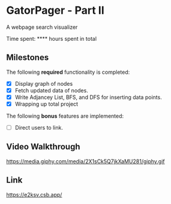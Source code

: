 # GatorPager - Part II

A webpage search visualizer

Time spent: **** hours spent in total

## Milestones

The following **required** functionality is completed:

- [X] Display graph of nodes
- [X] Fetch updated data of nodes.
- [X] Write Adjancey List, BFS, and DFS for inserting data points.
- [X] Wrapping up total project

The following **bonus** features are implemented:

- [ ] Direct users to link.

## Video Walkthrough

https://media.giphy.com/media/2X1sCk5Q7jkXaMU281/giphy.gif

## Link

https://e2ksv.csb.app/
